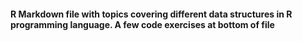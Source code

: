 #### R Markdown file with topics covering different data structures in R programming language. A few code exercises at bottom of file 

